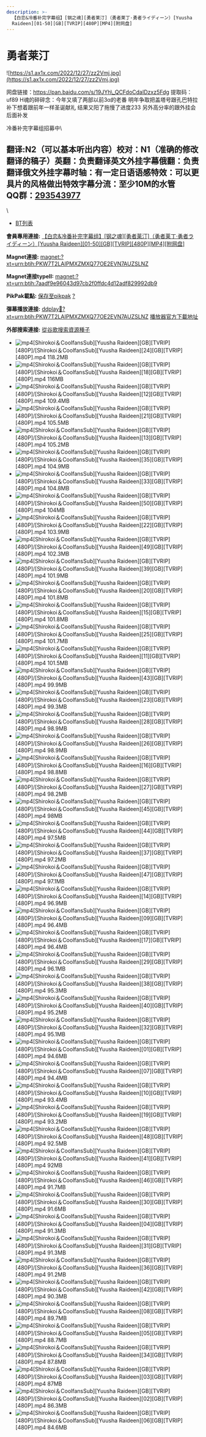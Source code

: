 ```yaml
---
description: >-
  【白恋&冷番补完字幕组】[钢之魂][勇者莱汀]（勇者莱丁·勇者ライディーン）[Yuusha
  Raideen][01-50][GB][TVRIP][480P][MP4][附网盘]
---
```


# 勇者莱汀

![https://s1.ax1x.com/2022/12/27/zz2Vmj.jpg](https://s1.ax1x.com/2022/12/27/zz2Vmj.jpg)

网盘链接：https://pan.baidu.com/s/19JYh\_QCFdoCdaIDzxz5Fdg 提取码：uf89 H魂的碎碎念：今年又填了两部以前3α的老番 明年争取把盖塔号跟孔巴特拉补下想着跟前年一样圣诞献礼 结果又阳了拖慢了进度233 另外高分率的跟外挂会后面补发

冷番补完字幕组招募中\



## &#x20;

&#x20;

翻译:N2（可以基本听出内容）**校对：N1（准确的修改翻译的稿子）英翻：负责翻译英文外挂字幕俄翻：负责翻译俄文外挂字幕时轴：有一定日语语感特效：可以更具片的风格做出特效字幕分流：至少10M的水管**\
**QQ群：**[**293543977**](https://jq.qq.com/?\_wv=1027\&k=46bJVff)
----------------------------------------------------------------

\


* [BT列表](https://share.dmhy.org/topics/view/625819\_Yuusha\_Raideen\_01-50\_GB\_TVRIP\_480P\_MP4.html#tabs-1)

**會員專用連接:** [【白恋&冷番补完字幕组】\[钢之魂\]\[勇者莱汀\]（勇者莱丁·勇者ライディーン）\[Yuusha Raideen\]\[01-50\]\[GB\]\[TVRIP\]\[480P\]\[MP4\]\[附网盘\]](https://dl.dmhy.org/2022/12/27/7aadf9e96043d97cb2f0ffdc4d12adf829992db9.torrent)

**Magnet連接:** [magnet:?xt=urn:btih:PKW7T2LAIPMXZMXQ77OE2EVN7AUZSLNZ](https://magnet/?xt=urn:btih:PKW7T2LAIPMXZMXQ77OE2EVN7AUZSLNZ\&dn=\&tr=http%3A%2F%2F104.143.10.186%3A8000%2Fannounce\&tr=udp%3A%2F%2F104.143.10.186%3A8000%2Fannounce\&tr=http%3A%2F%2Ftracker.openbittorrent.com%3A80%2Fannounce\&tr=http%3A%2F%2Ftracker3.itzmx.com%3A6961%2Fannounce\&tr=http%3A%2F%2Ftracker4.itzmx.com%3A2710%2Fannounce\&tr=http%3A%2F%2Ftracker.publicbt.com%3A80%2Fannounce\&tr=http%3A%2F%2Ftracker.prq.to%2Fannounce\&tr=http%3A%2F%2Fopen.acgtracker.com%3A1096%2Fannounce\&tr=https%3A%2F%2Ft-115.rhcloud.com%2Fonly\_for\_ylbud\&tr=http%3A%2F%2Ftracker1.itzmx.com%3A8080%2Fannounce\&tr=http%3A%2F%2Ftracker2.itzmx.com%3A6961%2Fannounce\&tr=udp%3A%2F%2Ftracker1.itzmx.com%3A8080%2Fannounce\&tr=udp%3A%2F%2Ftracker2.itzmx.com%3A6961%2Fannounce\&tr=udp%3A%2F%2Ftracker3.itzmx.com%3A6961%2Fannounce\&tr=udp%3A%2F%2Ftracker4.itzmx.com%3A2710%2Fannounce\&tr=https%3A%2F%2Fshare.dmhy.org%2F\&tr=http%3A%2F%2Ftracker.xfsub.com%3A6868%2Fannounce)

**Magnet連接typeII:** [magnet:?xt=urn:btih:7aadf9e96043d97cb2f0ffdc4d12adf829992db9](https://magnet/?xt=urn:btih:7aadf9e96043d97cb2f0ffdc4d12adf829992db9)

**PikPak載點:** [保存至pikpak](https://drive.mypikpak.com/landing?\_\_add\_url=magnet:?xt=urn:btih:7aadf9e96043d97cb2f0ffdc4d12adf829992db9&\_\_source=dmhy&\_\_campaign=detail\&login=oauth) [?](https://www.mypikpak.com/)

**彈幕播放連接:** [ddplay:magnet:?xt=urn:btih:PKW7T2LAIPMXZMXQ77OE2EVN7AUZSLNZ](ddplay:magnet:?xt=urn:btih:PKW7T2LAIPMXZMXQ77OE2EVN7AUZSLNZ\&dn=\&tr=http%3A%2F%2F104.143.10.186%3A8000%2Fannounce\&tr=udp%3A%2F%2F104.143.10.186%3A8000%2Fannounce\&tr=http%3A%2F%2Ftracker.openbittorrent.com%3A80%2Fannounce\&tr=http%3A%2F%2Ftracker3.itzmx.com%3A6961%2Fannounce\&tr=http%3A%2F%2Ftracker4.itzmx.com%3A2710%2Fannounce\&tr=http%3A%2F%2Ftracker.publicbt.com%3A80%2Fannounce\&tr=http%3A%2F%2Ftracker.prq.to%2Fannounce\&tr=http%3A%2F%2Fopen.acgtracker.com%3A1096%2Fannounce\&tr=https%3A%2F%2Ft-115.rhcloud.com%2Fonly\_for\_ylbud\&tr=http%3A%2F%2Ftracker1.itzmx.com%3A8080%2Fannounce\&tr=http%3A%2F%2Ftracker2.itzmx.com%3A6961%2Fannounce\&tr=udp%3A%2F%2Ftracker1.itzmx.com%3A8080%2Fannounce\&tr=udp%3A%2F%2Ftracker2.itzmx.com%3A6961%2Fannounce\&tr=udp%3A%2F%2Ftracker3.itzmx.com%3A6961%2Fannounce\&tr=udp%3A%2F%2Ftracker4.itzmx.com%3A2710%2Fannounce\&tr=https%3A%2F%2Fshare.dmhy.org%2F\&tr=http%3A%2F%2Ftracker.xfsub.com%3A6868%2Fannounce) [播放器官方下載地址](http://www.dandanplay.com/?from=dmhy)

**外部搜索連接:** [從谷歌搜索資源種子](https://www.google.com/search?oe=utf-8\&q=7aadf9e96043d97cb2f0ffdc4d12adf829992db9)



* ![mp4](https://share.dmhy.org/images/icon/mp4.gif)\[Shirokoi＆CoolfansSub]\[Yuusha Raideen]\[GB]\[TVRIP]\[480P]/\[Shirokoi＆CoolfansSub]\[Yuusha Raideen]\[24]\[GB]\[TVRIP]\[480P].mp4 118.2MB
* ![mp4](https://share.dmhy.org/images/icon/mp4.gif)\[Shirokoi＆CoolfansSub]\[Yuusha Raideen]\[GB]\[TVRIP]\[480P]/\[Shirokoi＆CoolfansSub]\[Yuusha Raideen]\[18]\[GB]\[TVRIP]\[480P].mp4 116MB
* ![mp4](https://share.dmhy.org/images/icon/mp4.gif)\[Shirokoi＆CoolfansSub]\[Yuusha Raideen]\[GB]\[TVRIP]\[480P]/\[Shirokoi＆CoolfansSub]\[Yuusha Raideen]\[12]\[GB]\[TVRIP]\[480P].mp4 109.4MB
* ![mp4](https://share.dmhy.org/images/icon/mp4.gif)\[Shirokoi＆CoolfansSub]\[Yuusha Raideen]\[GB]\[TVRIP]\[480P]/\[Shirokoi＆CoolfansSub]\[Yuusha Raideen]\[21]\[GB]\[TVRIP]\[480P].mp4 105.5MB
* ![mp4](https://share.dmhy.org/images/icon/mp4.gif)\[Shirokoi＆CoolfansSub]\[Yuusha Raideen]\[GB]\[TVRIP]\[480P]/\[Shirokoi＆CoolfansSub]\[Yuusha Raideen]\[13]\[GB]\[TVRIP]\[480P].mp4 105.2MB
* ![mp4](https://share.dmhy.org/images/icon/mp4.gif)\[Shirokoi＆CoolfansSub]\[Yuusha Raideen]\[GB]\[TVRIP]\[480P]/\[Shirokoi＆CoolfansSub]\[Yuusha Raideen]\[35]\[GB]\[TVRIP]\[480P].mp4 104.9MB
* ![mp4](https://share.dmhy.org/images/icon/mp4.gif)\[Shirokoi＆CoolfansSub]\[Yuusha Raideen]\[GB]\[TVRIP]\[480P]/\[Shirokoi＆CoolfansSub]\[Yuusha Raideen]\[33]\[GB]\[TVRIP]\[480P].mp4 104.8MB
* ![mp4](https://share.dmhy.org/images/icon/mp4.gif)\[Shirokoi＆CoolfansSub]\[Yuusha Raideen]\[GB]\[TVRIP]\[480P]/\[Shirokoi＆CoolfansSub]\[Yuusha Raideen]\[50]\[GB]\[TVRIP]\[480P].mp4 104MB
* ![mp4](https://share.dmhy.org/images/icon/mp4.gif)\[Shirokoi＆CoolfansSub]\[Yuusha Raideen]\[GB]\[TVRIP]\[480P]/\[Shirokoi＆CoolfansSub]\[Yuusha Raideen]\[22]\[GB]\[TVRIP]\[480P].mp4 103.9MB
* ![mp4](https://share.dmhy.org/images/icon/mp4.gif)\[Shirokoi＆CoolfansSub]\[Yuusha Raideen]\[GB]\[TVRIP]\[480P]/\[Shirokoi＆CoolfansSub]\[Yuusha Raideen]\[49]\[GB]\[TVRIP]\[480P].mp4 102.3MB
* ![mp4](https://share.dmhy.org/images/icon/mp4.gif)\[Shirokoi＆CoolfansSub]\[Yuusha Raideen]\[GB]\[TVRIP]\[480P]/\[Shirokoi＆CoolfansSub]\[Yuusha Raideen]\[39]\[GB]\[TVRIP]\[480P].mp4 101.9MB
* ![mp4](https://share.dmhy.org/images/icon/mp4.gif)\[Shirokoi＆CoolfansSub]\[Yuusha Raideen]\[GB]\[TVRIP]\[480P]/\[Shirokoi＆CoolfansSub]\[Yuusha Raideen]\[20]\[GB]\[TVRIP]\[480P].mp4 101.8MB
* ![mp4](https://share.dmhy.org/images/icon/mp4.gif)\[Shirokoi＆CoolfansSub]\[Yuusha Raideen]\[GB]\[TVRIP]\[480P]/\[Shirokoi＆CoolfansSub]\[Yuusha Raideen]\[15]\[GB]\[TVRIP]\[480P].mp4 101.8MB
* ![mp4](https://share.dmhy.org/images/icon/mp4.gif)\[Shirokoi＆CoolfansSub]\[Yuusha Raideen]\[GB]\[TVRIP]\[480P]/\[Shirokoi＆CoolfansSub]\[Yuusha Raideen]\[25]\[GB]\[TVRIP]\[480P].mp4 101.7MB
* ![mp4](https://share.dmhy.org/images/icon/mp4.gif)\[Shirokoi＆CoolfansSub]\[Yuusha Raideen]\[GB]\[TVRIP]\[480P]/\[Shirokoi＆CoolfansSub]\[Yuusha Raideen]\[11]\[GB]\[TVRIP]\[480P].mp4 101.5MB
* ![mp4](https://share.dmhy.org/images/icon/mp4.gif)\[Shirokoi＆CoolfansSub]\[Yuusha Raideen]\[GB]\[TVRIP]\[480P]/\[Shirokoi＆CoolfansSub]\[Yuusha Raideen]\[43]\[GB]\[TVRIP]\[480P].mp4 99.9MB
* ![mp4](https://share.dmhy.org/images/icon/mp4.gif)\[Shirokoi＆CoolfansSub]\[Yuusha Raideen]\[GB]\[TVRIP]\[480P]/\[Shirokoi＆CoolfansSub]\[Yuusha Raideen]\[23]\[GB]\[TVRIP]\[480P].mp4 99.3MB
* ![mp4](https://share.dmhy.org/images/icon/mp4.gif)\[Shirokoi＆CoolfansSub]\[Yuusha Raideen]\[GB]\[TVRIP]\[480P]/\[Shirokoi＆CoolfansSub]\[Yuusha Raideen]\[28]\[GB]\[TVRIP]\[480P].mp4 98.9MB
* ![mp4](https://share.dmhy.org/images/icon/mp4.gif)\[Shirokoi＆CoolfansSub]\[Yuusha Raideen]\[GB]\[TVRIP]\[480P]/\[Shirokoi＆CoolfansSub]\[Yuusha Raideen]\[26]\[GB]\[TVRIP]\[480P].mp4 98.9MB
* ![mp4](https://share.dmhy.org/images/icon/mp4.gif)\[Shirokoi＆CoolfansSub]\[Yuusha Raideen]\[GB]\[TVRIP]\[480P]/\[Shirokoi＆CoolfansSub]\[Yuusha Raideen]\[16]\[GB]\[TVRIP]\[480P].mp4 98.8MB
* ![mp4](https://share.dmhy.org/images/icon/mp4.gif)\[Shirokoi＆CoolfansSub]\[Yuusha Raideen]\[GB]\[TVRIP]\[480P]/\[Shirokoi＆CoolfansSub]\[Yuusha Raideen]\[27]\[GB]\[TVRIP]\[480P].mp4 98.2MB
* ![mp4](https://share.dmhy.org/images/icon/mp4.gif)\[Shirokoi＆CoolfansSub]\[Yuusha Raideen]\[GB]\[TVRIP]\[480P]/\[Shirokoi＆CoolfansSub]\[Yuusha Raideen]\[45]\[GB]\[TVRIP]\[480P].mp4 98MB
* ![mp4](https://share.dmhy.org/images/icon/mp4.gif)\[Shirokoi＆CoolfansSub]\[Yuusha Raideen]\[GB]\[TVRIP]\[480P]/\[Shirokoi＆CoolfansSub]\[Yuusha Raideen]\[44]\[GB]\[TVRIP]\[480P].mp4 97.5MB
* ![mp4](https://share.dmhy.org/images/icon/mp4.gif)\[Shirokoi＆CoolfansSub]\[Yuusha Raideen]\[GB]\[TVRIP]\[480P]/\[Shirokoi＆CoolfansSub]\[Yuusha Raideen]\[37]\[GB]\[TVRIP]\[480P].mp4 97.2MB
* ![mp4](https://share.dmhy.org/images/icon/mp4.gif)\[Shirokoi＆CoolfansSub]\[Yuusha Raideen]\[GB]\[TVRIP]\[480P]/\[Shirokoi＆CoolfansSub]\[Yuusha Raideen]\[47]\[GB]\[TVRIP]\[480P].mp4 97.1MB
* ![mp4](https://share.dmhy.org/images/icon/mp4.gif)\[Shirokoi＆CoolfansSub]\[Yuusha Raideen]\[GB]\[TVRIP]\[480P]/\[Shirokoi＆CoolfansSub]\[Yuusha Raideen]\[14]\[GB]\[TVRIP]\[480P].mp4 96.9MB
* ![mp4](https://share.dmhy.org/images/icon/mp4.gif)\[Shirokoi＆CoolfansSub]\[Yuusha Raideen]\[GB]\[TVRIP]\[480P]/\[Shirokoi＆CoolfansSub]\[Yuusha Raideen]\[09]\[GB]\[TVRIP]\[480P].mp4 96.4MB
* ![mp4](https://share.dmhy.org/images/icon/mp4.gif)\[Shirokoi＆CoolfansSub]\[Yuusha Raideen]\[GB]\[TVRIP]\[480P]/\[Shirokoi＆CoolfansSub]\[Yuusha Raideen]\[17]\[GB]\[TVRIP]\[480P].mp4 96.4MB
* ![mp4](https://share.dmhy.org/images/icon/mp4.gif)\[Shirokoi＆CoolfansSub]\[Yuusha Raideen]\[GB]\[TVRIP]\[480P]/\[Shirokoi＆CoolfansSub]\[Yuusha Raideen]\[29]\[GB]\[TVRIP]\[480P].mp4 96.1MB
* ![mp4](https://share.dmhy.org/images/icon/mp4.gif)\[Shirokoi＆CoolfansSub]\[Yuusha Raideen]\[GB]\[TVRIP]\[480P]/\[Shirokoi＆CoolfansSub]\[Yuusha Raideen]\[38]\[GB]\[TVRIP]\[480P].mp4 95.3MB
* ![mp4](https://share.dmhy.org/images/icon/mp4.gif)\[Shirokoi＆CoolfansSub]\[Yuusha Raideen]\[GB]\[TVRIP]\[480P]/\[Shirokoi＆CoolfansSub]\[Yuusha Raideen]\[40]\[GB]\[TVRIP]\[480P].mp4 95.2MB
* ![mp4](https://share.dmhy.org/images/icon/mp4.gif)\[Shirokoi＆CoolfansSub]\[Yuusha Raideen]\[GB]\[TVRIP]\[480P]/\[Shirokoi＆CoolfansSub]\[Yuusha Raideen]\[32]\[GB]\[TVRIP]\[480P].mp4 95.1MB
* ![mp4](https://share.dmhy.org/images/icon/mp4.gif)\[Shirokoi＆CoolfansSub]\[Yuusha Raideen]\[GB]\[TVRIP]\[480P]/\[Shirokoi＆CoolfansSub]\[Yuusha Raideen]\[01]\[GB]\[TVRIP]\[480P].mp4 94.6MB
* ![mp4](https://share.dmhy.org/images/icon/mp4.gif)\[Shirokoi＆CoolfansSub]\[Yuusha Raideen]\[GB]\[TVRIP]\[480P]/\[Shirokoi＆CoolfansSub]\[Yuusha Raideen]\[07]\[GB]\[TVRIP]\[480P].mp4 94.4MB
* ![mp4](https://share.dmhy.org/images/icon/mp4.gif)\[Shirokoi＆CoolfansSub]\[Yuusha Raideen]\[GB]\[TVRIP]\[480P]/\[Shirokoi＆CoolfansSub]\[Yuusha Raideen]\[10]\[GB]\[TVRIP]\[480P].mp4 93.4MB
* ![mp4](https://share.dmhy.org/images/icon/mp4.gif)\[Shirokoi＆CoolfansSub]\[Yuusha Raideen]\[GB]\[TVRIP]\[480P]/\[Shirokoi＆CoolfansSub]\[Yuusha Raideen]\[19]\[GB]\[TVRIP]\[480P].mp4 93.2MB
* ![mp4](https://share.dmhy.org/images/icon/mp4.gif)\[Shirokoi＆CoolfansSub]\[Yuusha Raideen]\[GB]\[TVRIP]\[480P]/\[Shirokoi＆CoolfansSub]\[Yuusha Raideen]\[48]\[GB]\[TVRIP]\[480P].mp4 92.5MB
* ![mp4](https://share.dmhy.org/images/icon/mp4.gif)\[Shirokoi＆CoolfansSub]\[Yuusha Raideen]\[GB]\[TVRIP]\[480P]/\[Shirokoi＆CoolfansSub]\[Yuusha Raideen]\[41]\[GB]\[TVRIP]\[480P].mp4 92MB
* ![mp4](https://share.dmhy.org/images/icon/mp4.gif)\[Shirokoi＆CoolfansSub]\[Yuusha Raideen]\[GB]\[TVRIP]\[480P]/\[Shirokoi＆CoolfansSub]\[Yuusha Raideen]\[46]\[GB]\[TVRIP]\[480P].mp4 91.7MB
* ![mp4](https://share.dmhy.org/images/icon/mp4.gif)\[Shirokoi＆CoolfansSub]\[Yuusha Raideen]\[GB]\[TVRIP]\[480P]/\[Shirokoi＆CoolfansSub]\[Yuusha Raideen]\[30]\[GB]\[TVRIP]\[480P].mp4 91.6MB
* ![mp4](https://share.dmhy.org/images/icon/mp4.gif)\[Shirokoi＆CoolfansSub]\[Yuusha Raideen]\[GB]\[TVRIP]\[480P]/\[Shirokoi＆CoolfansSub]\[Yuusha Raideen]\[04]\[GB]\[TVRIP]\[480P].mp4 91.3MB
* ![mp4](https://share.dmhy.org/images/icon/mp4.gif)\[Shirokoi＆CoolfansSub]\[Yuusha Raideen]\[GB]\[TVRIP]\[480P]/\[Shirokoi＆CoolfansSub]\[Yuusha Raideen]\[31]\[GB]\[TVRIP]\[480P].mp4 91.3MB
* ![mp4](https://share.dmhy.org/images/icon/mp4.gif)\[Shirokoi＆CoolfansSub]\[Yuusha Raideen]\[GB]\[TVRIP]\[480P]/\[Shirokoi＆CoolfansSub]\[Yuusha Raideen]\[36]\[GB]\[TVRIP]\[480P].mp4 91.2MB
* ![mp4](https://share.dmhy.org/images/icon/mp4.gif)\[Shirokoi＆CoolfansSub]\[Yuusha Raideen]\[GB]\[TVRIP]\[480P]/\[Shirokoi＆CoolfansSub]\[Yuusha Raideen]\[42]\[GB]\[TVRIP]\[480P].mp4 90.3MB
* ![mp4](https://share.dmhy.org/images/icon/mp4.gif)\[Shirokoi＆CoolfansSub]\[Yuusha Raideen]\[GB]\[TVRIP]\[480P]/\[Shirokoi＆CoolfansSub]\[Yuusha Raideen]\[08]\[GB]\[TVRIP]\[480P].mp4 89.7MB
* ![mp4](https://share.dmhy.org/images/icon/mp4.gif)\[Shirokoi＆CoolfansSub]\[Yuusha Raideen]\[GB]\[TVRIP]\[480P]/\[Shirokoi＆CoolfansSub]\[Yuusha Raideen]\[05]\[GB]\[TVRIP]\[480P].mp4 88.7MB
* ![mp4](https://share.dmhy.org/images/icon/mp4.gif)\[Shirokoi＆CoolfansSub]\[Yuusha Raideen]\[GB]\[TVRIP]\[480P]/\[Shirokoi＆CoolfansSub]\[Yuusha Raideen]\[34]\[GB]\[TVRIP]\[480P].mp4 87.8MB
* ![mp4](https://share.dmhy.org/images/icon/mp4.gif)\[Shirokoi＆CoolfansSub]\[Yuusha Raideen]\[GB]\[TVRIP]\[480P]/\[Shirokoi＆CoolfansSub]\[Yuusha Raideen]\[03]\[GB]\[TVRIP]\[480P].mp4 87MB
* ![mp4](https://share.dmhy.org/images/icon/mp4.gif)\[Shirokoi＆CoolfansSub]\[Yuusha Raideen]\[GB]\[TVRIP]\[480P]/\[Shirokoi＆CoolfansSub]\[Yuusha Raideen]\[02]\[GB]\[TVRIP]\[480P].mp4 86.3MB
* ![mp4](https://share.dmhy.org/images/icon/mp4.gif)\[Shirokoi＆CoolfansSub]\[Yuusha Raideen]\[GB]\[TVRIP]\[480P]/\[Shirokoi＆CoolfansSub]\[Yuusha Raideen]\[06]\[GB]\[TVRIP]\[480P].mp4 84.6MB
